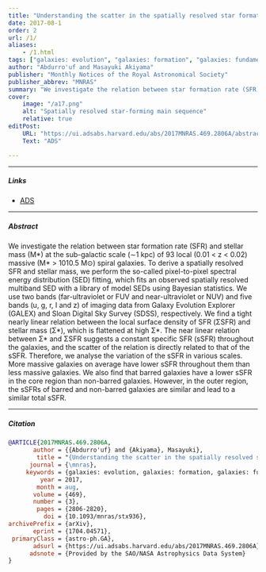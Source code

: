 ```yaml
---
title: "Understanding the scatter in the spatially resolved star formation main sequence of local massive spiral galaxies" 
date: 2017-08-1
order: 2
url: /1/
aliases: 
    - /1.html
tags: ["galaxies: evolution", "galaxies: formation", "galaxies: fundamental parameters", "Astrophysics - Astrophysics of Galaxies"]
author: "Abdurro'uf and Masayuki Akiyama"
publisher: "Monthly Notices of the Royal Astronomical Society"
publisher_abbrev: "MNRAS"
summary: "We investigate the relation between star formation rate (SFR) and stellar mass (M*) at the sub-galactic scale (∼1 kpc) of 93 local (0.01 < z < 0.02) massive (M* > 1010.5 M⊙) spiral galaxies. To derive a spatially resolved SFR and stellar mass, we perform the so-called pixel-to-pixel spectral energy distribution (SED) fitting, which fits an observed spatially resolved multiband SED with a library of model SEDs using Bayesian statistics. We use two bands (far-ultraviolet or FUV and near-ultraviolet or NUV) and five bands (u, g, r, I and z) of imaging data from Galaxy Evolution Explorer (GALEX) and Sloan Digital Sky Survey (SDSS), respectively. We find a tight nearly linear relation between the local surface density of SFR (ΣSFR) and stellar mass (Σ*), which is flattened at high Σ*. The near linear relation between Σ* and ΣSFR suggests a constant specific SFR (sSFR) throughout the galaxies, and the scatter of the relation is directly related to that of the sSFR. Therefore, we analyse the variation of the sSFR in various scales. More massive galaxies on average have lower sSFR throughout them than less massive galaxies. We also find that barred galaxies have a lower sSFR in the core region than non-barred galaxies. However, in the outer region, the sSFRs of barred and non-barred galaxies are similar and lead to a similar total sSFR." 
cover:
    image: "/a17.png"
    alt: "Spatially resolved star-forming main sequence"
    relative: true
editPost:
    URL: "https://ui.adsabs.harvard.edu/abs/2017MNRAS.469.2806A/abstract"
    Text: "ADS"

---
```


---

##### Links

+ [ADS](https://ui.adsabs.harvard.edu/abs/2017MNRAS.469.2806A/abstract)

---

##### Abstract

We investigate the relation between star formation rate (SFR) and stellar mass (M*) at the sub-galactic scale (∼1 kpc) of 93 local (0.01 < z < 0.02) massive (M* > 1010.5 M⊙) spiral galaxies. To derive a spatially resolved SFR and stellar mass, we perform the so-called pixel-to-pixel spectral energy distribution (SED) fitting, which fits an observed spatially resolved multiband SED with a library of model SEDs using Bayesian statistics. We use two bands (far-ultraviolet or FUV and near-ultraviolet or NUV) and five bands (u, g, r, I and z) of imaging data from Galaxy Evolution Explorer (GALEX) and Sloan Digital Sky Survey (SDSS), respectively. We find a tight nearly linear relation between the local surface density of SFR (ΣSFR) and stellar mass (Σ*), which is flattened at high Σ*. The near linear relation between Σ* and ΣSFR suggests a constant specific SFR (sSFR) throughout the galaxies, and the scatter of the relation is directly related to that of the sSFR. Therefore, we analyse the variation of the sSFR in various scales. More massive galaxies on average have lower sSFR throughout them than less massive galaxies. We also find that barred galaxies have a lower sSFR in the core region than non-barred galaxies. However, in the outer region, the sSFRs of barred and non-barred galaxies are similar and lead to a similar total sSFR.

---

##### Citation


```bibtex
@ARTICLE{2017MNRAS.469.2806A,
       author = {{Abdurro'uf} and {Akiyama}, Masayuki},
        title = "{Understanding the scatter in the spatially resolved star formation main sequence of local massive spiral galaxies}",
      journal = {\mnras},
     keywords = {galaxies: evolution, galaxies: formation, galaxies: fundamental parameters, Astrophysics - Astrophysics of Galaxies},
         year = 2017,
        month = aug,
       volume = {469},
       number = {3},
        pages = {2806-2820},
          doi = {10.1093/mnras/stx936},
archivePrefix = {arXiv},
       eprint = {1704.04571},
 primaryClass = {astro-ph.GA},
       adsurl = {https://ui.adsabs.harvard.edu/abs/2017MNRAS.469.2806A},
      adsnote = {Provided by the SAO/NASA Astrophysics Data System}
}
```
